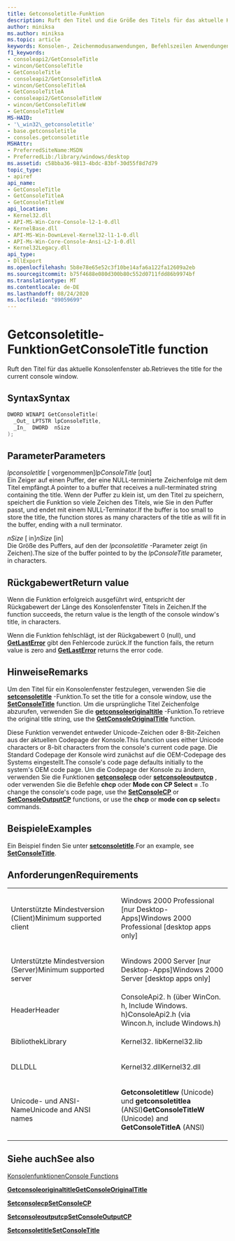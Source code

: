 ```yaml
---
title: Getconsoletitle-Funktion
description: Ruft den Titel und die Größe des Titels für das aktuelle Konsolenfenster ab.
author: miniksa
ms.author: miniksa
ms.topic: article
keywords: Konsolen-, Zeichenmodusanwendungen, Befehlszeilen Anwendungen, Terminalanwendungen, Konsolen-API
f1_keywords:
- consoleapi2/GetConsoleTitle
- wincon/GetConsoleTitle
- GetConsoleTitle
- consoleapi2/GetConsoleTitleA
- wincon/GetConsoleTitleA
- GetConsoleTitleA
- consoleapi2/GetConsoleTitleW
- wincon/GetConsoleTitleW
- GetConsoleTitleW
MS-HAID:
- '\_win32\_getconsoletitle'
- base.getconsoletitle
- consoles.getconsoletitle
MSHAttr:
- PreferredSiteName:MSDN
- PreferredLib:/library/windows/desktop
ms.assetid: c58bba36-9813-4bdc-83bf-30d55f8d7d79
topic_type:
- apiref
api_name:
- GetConsoleTitle
- GetConsoleTitleA
- GetConsoleTitleW
api_location:
- Kernel32.dll
- API-MS-Win-Core-Console-l2-1-0.dll
- KernelBase.dll
- API-MS-Win-DownLevel-Kernel32-l1-1-0.dll
- API-Ms-Win-Core-Console-Ansi-L2-1-0.dll
- Kernel32Legacy.dll
api_type:
- DllExport
ms.openlocfilehash: 5b8e78e65e52c3f10be14afa6a122fa12609a2eb
ms.sourcegitcommit: b75f4688e080d300b80c552d0711fdd86b9974bf
ms.translationtype: MT
ms.contentlocale: de-DE
ms.lasthandoff: 08/24/2020
ms.locfileid: "89059699"
---
```

# <a name="getconsoletitle-function"></a><span data-ttu-id="33e12-104">Getconsoletitle-Funktion</span><span class="sxs-lookup"><span data-stu-id="33e12-104">GetConsoleTitle function</span></span>


<span data-ttu-id="33e12-105">Ruft den Titel für das aktuelle Konsolenfenster ab.</span><span class="sxs-lookup"><span data-stu-id="33e12-105">Retrieves the title for the current console window.</span></span>

<a name="syntax"></a><span data-ttu-id="33e12-106">Syntax</span><span class="sxs-lookup"><span data-stu-id="33e12-106">Syntax</span></span>
------

```C
DWORD WINAPI GetConsoleTitle(
  _Out_ LPTSTR lpConsoleTitle,
  _In_  DWORD  nSize
);
```

<a name="parameters"></a><span data-ttu-id="33e12-107">Parameter</span><span class="sxs-lookup"><span data-stu-id="33e12-107">Parameters</span></span>
----------

<span data-ttu-id="33e12-108">*lpconsoletitle* \[ vorgenommen\]</span><span class="sxs-lookup"><span data-stu-id="33e12-108">*lpConsoleTitle* \[out\]</span></span>  
<span data-ttu-id="33e12-109">Ein Zeiger auf einen Puffer, der eine NULL-terminierte Zeichenfolge mit dem Titel empfängt.</span><span class="sxs-lookup"><span data-stu-id="33e12-109">A pointer to a buffer that receives a null-terminated string containing the title.</span></span> <span data-ttu-id="33e12-110">Wenn der Puffer zu klein ist, um den Titel zu speichern, speichert die Funktion so viele Zeichen des Titels, wie Sie in den Puffer passt, und endet mit einem NULL-Terminator.</span><span class="sxs-lookup"><span data-stu-id="33e12-110">If the buffer is too small to store the title, the function stores as many characters of the title as will fit in the buffer, ending with a null terminator.</span></span>

<span data-ttu-id="33e12-111">*nSize* \[ in\]</span><span class="sxs-lookup"><span data-stu-id="33e12-111">*nSize* \[in\]</span></span>  
<span data-ttu-id="33e12-112">Die Größe des Puffers, auf den der *lpconsoletitle* -Parameter zeigt (in Zeichen).</span><span class="sxs-lookup"><span data-stu-id="33e12-112">The size of the buffer pointed to by the *lpConsoleTitle* parameter, in characters.</span></span>

<a name="return-value"></a><span data-ttu-id="33e12-113">Rückgabewert</span><span class="sxs-lookup"><span data-stu-id="33e12-113">Return value</span></span>
------------

<span data-ttu-id="33e12-114">Wenn die Funktion erfolgreich ausgeführt wird, entspricht der Rückgabewert der Länge des Konsolenfenster Titels in Zeichen.</span><span class="sxs-lookup"><span data-stu-id="33e12-114">If the function succeeds, the return value is the length of the console window's title, in characters.</span></span>

<span data-ttu-id="33e12-115">Wenn die Funktion fehlschlägt, ist der Rückgabewert 0 (null), und [**GetLastError**](https://msdn.microsoft.com/library/windows/desktop/ms679360) gibt den Fehlercode zurück.</span><span class="sxs-lookup"><span data-stu-id="33e12-115">If the function fails, the return value is zero and [**GetLastError**](https://msdn.microsoft.com/library/windows/desktop/ms679360) returns the error code.</span></span>

<a name="remarks"></a><span data-ttu-id="33e12-116">Hinweise</span><span class="sxs-lookup"><span data-stu-id="33e12-116">Remarks</span></span>
-------

<span data-ttu-id="33e12-117">Um den Titel für ein Konsolenfenster festzulegen, verwenden Sie die [**setconsoletitle**](setconsoletitle.md) -Funktion.</span><span class="sxs-lookup"><span data-stu-id="33e12-117">To set the title for a console window, use the [**SetConsoleTitle**](setconsoletitle.md) function.</span></span> <span data-ttu-id="33e12-118">Um die ursprüngliche Titel Zeichenfolge abzurufen, verwenden Sie die [**getconsoleoriginaltitle**](getconsoleoriginaltitle.md) -Funktion.</span><span class="sxs-lookup"><span data-stu-id="33e12-118">To retrieve the original title string, use the [**GetConsoleOriginalTitle**](getconsoleoriginaltitle.md) function.</span></span>

<span data-ttu-id="33e12-119">Diese Funktion verwendet entweder Unicode-Zeichen oder 8-Bit-Zeichen aus der aktuellen Codepage der Konsole.</span><span class="sxs-lookup"><span data-stu-id="33e12-119">This function uses either Unicode characters or 8-bit characters from the console's current code page.</span></span> <span data-ttu-id="33e12-120">Die Standard Codepage der Konsole wird zunächst auf die OEM-Codepage des Systems eingestellt.</span><span class="sxs-lookup"><span data-stu-id="33e12-120">The console's code page defaults initially to the system's OEM code page.</span></span> <span data-ttu-id="33e12-121">Um die Codepage der Konsole zu ändern, verwenden Sie die Funktionen [**setconsolecp**](setconsolecp.md) oder [**setconsoleoutputcp**](setconsoleoutputcp.md) , oder verwenden Sie die Befehle **chcp** oder **Mode con CP Select =** .</span><span class="sxs-lookup"><span data-stu-id="33e12-121">To change the console's code page, use the [**SetConsoleCP**](setconsolecp.md) or [**SetConsoleOutputCP**](setconsoleoutputcp.md) functions, or use the **chcp** or **mode con cp select=** commands.</span></span>

<a name="examples"></a><span data-ttu-id="33e12-122">Beispiele</span><span class="sxs-lookup"><span data-stu-id="33e12-122">Examples</span></span>
--------

<span data-ttu-id="33e12-123">Ein Beispiel finden Sie unter [**setconsoletitle**](setconsoletitle.md).</span><span class="sxs-lookup"><span data-stu-id="33e12-123">For an example, see [**SetConsoleTitle**](setconsoletitle.md).</span></span>

<a name="requirements"></a><span data-ttu-id="33e12-124">Anforderungen</span><span class="sxs-lookup"><span data-stu-id="33e12-124">Requirements</span></span>
------------

<table>
<colgroup>
<col width="50%" />
<col width="50%" />
</colgroup>
<tbody>
<tr class="odd">
<td><p><span data-ttu-id="33e12-125">Unterstützte Mindestversion (Client)</span><span class="sxs-lookup"><span data-stu-id="33e12-125">Minimum supported client</span></span></p></td>
<td><p><span data-ttu-id="33e12-126">Windows 2000 Professional [nur Desktop-Apps]</span><span class="sxs-lookup"><span data-stu-id="33e12-126">Windows 2000 Professional [desktop apps only]</span></span></p></td>
</tr>
<tr class="even">
<td><p><span data-ttu-id="33e12-127">Unterstützte Mindestversion (Server)</span><span class="sxs-lookup"><span data-stu-id="33e12-127">Minimum supported server</span></span></p></td>
<td><p><span data-ttu-id="33e12-128">Windows 2000 Server [nur Desktop-Apps]</span><span class="sxs-lookup"><span data-stu-id="33e12-128">Windows 2000 Server [desktop apps only]</span></span></p></td>
</tr>
<tr class="odd">
<td><p><span data-ttu-id="33e12-129">Header</span><span class="sxs-lookup"><span data-stu-id="33e12-129">Header</span></span></p></td>
<td><span data-ttu-id="33e12-130">ConsoleApi2. h (über WinCon. h, Include Windows. h)</span><span class="sxs-lookup"><span data-stu-id="33e12-130">ConsoleApi2.h (via Wincon.h, include Windows.h)</span></span></td>
</tr>
<tr class="even">
<td><p><span data-ttu-id="33e12-131">Bibliothek</span><span class="sxs-lookup"><span data-stu-id="33e12-131">Library</span></span></p></td>
<td><span data-ttu-id="33e12-132">Kernel32. lib</span><span class="sxs-lookup"><span data-stu-id="33e12-132">Kernel32.lib</span></span></td>
</tr>
<tr class="odd">
<td><p><span data-ttu-id="33e12-133">DLL</span><span class="sxs-lookup"><span data-stu-id="33e12-133">DLL</span></span></p></td>
<td><span data-ttu-id="33e12-134">Kernel32.dll</span><span class="sxs-lookup"><span data-stu-id="33e12-134">Kernel32.dll</span></span></td>
</tr>
<tr class="even">
<td><p><span data-ttu-id="33e12-135">Unicode- und ANSI-Name</span><span class="sxs-lookup"><span data-stu-id="33e12-135">Unicode and ANSI names</span></span></p></td>
<td><p><span data-ttu-id="33e12-136"><strong>Getconsoletitlew</strong> (Unicode) und <strong>getconsoletitlea</strong> (ANSI)</span><span class="sxs-lookup"><span data-stu-id="33e12-136"><strong>GetConsoleTitleW</strong> (Unicode) and <strong>GetConsoleTitleA</strong> (ANSI)</span></span></p></td>
</tr>
<tr class="odd">
</tr>
<tr class="even">
</tr>
<tr class="odd">
</tr>
<tr class="even">
</tr>
</tbody>
</table>

## <a name="span-idsee_alsospansee-also"></a><span data-ttu-id="33e12-137"><span id="see_also"></span>Siehe auch</span><span class="sxs-lookup"><span data-stu-id="33e12-137"><span id="see_also"></span>See also</span></span>


[<span data-ttu-id="33e12-138">Konsolenfunktionen</span><span class="sxs-lookup"><span data-stu-id="33e12-138">Console Functions</span></span>](console-functions.md)

[<span data-ttu-id="33e12-139">**Getconsoleoriginaltitle**</span><span class="sxs-lookup"><span data-stu-id="33e12-139">**GetConsoleOriginalTitle**</span></span>](getconsoleoriginaltitle.md)

[<span data-ttu-id="33e12-140">**Setconsolecp**</span><span class="sxs-lookup"><span data-stu-id="33e12-140">**SetConsoleCP**</span></span>](setconsolecp.md)

[<span data-ttu-id="33e12-141">**Setconsoleoutputcp**</span><span class="sxs-lookup"><span data-stu-id="33e12-141">**SetConsoleOutputCP**</span></span>](setconsoleoutputcp.md)

[<span data-ttu-id="33e12-142">**Setconsoletitle**</span><span class="sxs-lookup"><span data-stu-id="33e12-142">**SetConsoleTitle**</span></span>](setconsoletitle.md)

 

 




